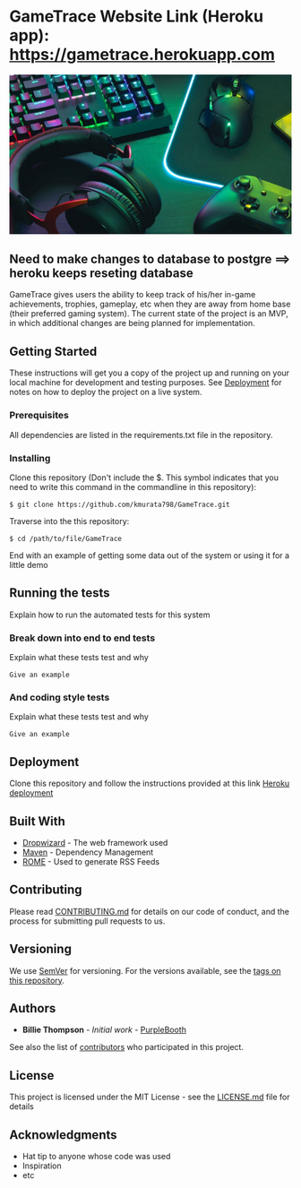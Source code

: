 # GameTrace Website Link (Heroku app):  https://gametrace.herokuapp.com
![GameTrace image](/images/GameTrace-Thumbnail.jpg)

## Need to make changes to database to postgre ==> heroku keeps reseting database

GameTrace gives users the ability to keep track of his/her in-game achievements, trophies, gameplay, etc when they are away from home base (their preferred gaming system). The current state of the project is an MVP, in which additional changes are being planned for implementation.

## Getting Started

These instructions will get you a copy of the project up and running on your local machine for development and testing purposes. See [Deployment](#deployment) for notes on how to deploy the project on a live system.

### Prerequisites

All dependencies are listed in the requirements.txt file in the repository.

### Installing

Clone this repository (Don't include the $. This symbol indicates that you need to write this command in the commandline in this repository):

```
$ git clone https://github.com/kmurata798/GameTrace.git
```

Traverse into the this repository:

```
$ cd /path/to/file/GameTrace
```

End with an example of getting some data out of the system or using it for a little demo

## Running the tests

Explain how to run the automated tests for this system

### Break down into end to end tests

Explain what these tests test and why

```
Give an example
```

### And coding style tests

Explain what these tests test and why

```
Give an example
```

## Deployment
Clone this repository and follow the instructions provided at this link [Heroku deployment](https://devcenter.heroku.com/articles/git)

## Built With

* [Dropwizard](http://www.dropwizard.io/1.0.2/docs/) - The web framework used
* [Maven](https://maven.apache.org/) - Dependency Management
* [ROME](https://rometools.github.io/rome/) - Used to generate RSS Feeds

## Contributing

Please read [CONTRIBUTING.md](https://gist.github.com/PurpleBooth/b24679402957c63ec426) for details on our code of conduct, and the process for submitting pull requests to us.

## Versioning

We use [SemVer](http://semver.org/) for versioning. For the versions available, see the [tags on this repository](https://github.com/your/project/tags). 

## Authors

* **Billie Thompson** - *Initial work* - [PurpleBooth](https://github.com/PurpleBooth)

See also the list of [contributors](https://github.com/your/project/contributors) who participated in this project.

## License

This project is licensed under the MIT License - see the [LICENSE.md](LICENSE.md) file for details

## Acknowledgments

* Hat tip to anyone whose code was used
* Inspiration
* etc
